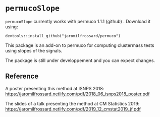 # `permucoSlope`

`permucoSlope` currently works with permuco 1.1.1 (github) . Download it using: 

`devtools::install_github("jaromilfrossard/permuco")`

This package is an add-on to permuco for computing clustermass tests using slopes of the signals.

The package is still under developpement and you can expect changes.

## Reference

A poster presenting this method at ISNPS 2018: https://jaromilfrossard.netlify.com/pdf/2018_06_isnps2018_poster.pdf

The slides of a talk presenting the method at CM Statistics 2019: https://jaromilfrossard.netlify.com/pdf/2019_12_cmstat2019_jf.pdf


